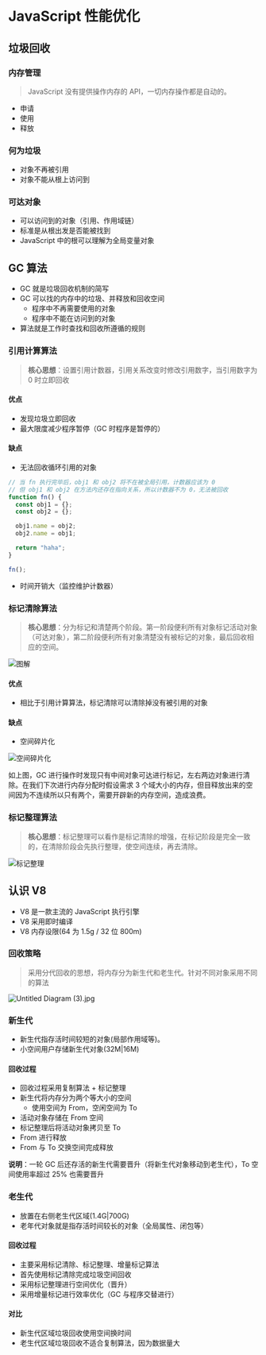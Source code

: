 # JavaScript 性能优化

## 垃圾回收

### 内存管理

> JavaScript 没有提供操作内存的 API，一切内存操作都是自动的。

- 申请
- 使用
- 释放

### 何为垃圾

- 对象不再被引用
- 对象不能从根上访问到

### 可达对象

- 可以访问到的对象（引用、作用域链）
- 标准是从根出发是否能被找到
- JavaScript 中的根可以理解为全局变量对象

## GC 算法

- GC 就是垃圾回收机制的简写
- GC 可以找的内存中的垃圾、并释放和回收空间
  - 程序中不再需要使用的对象
  - 程序中不能在访问到的对象
- 算法就是工作时查找和回收所遵循的规则

### 引用计算算法

> **核心思想**：设置引用计数器，引用关系改变时修改引用数字，当引用数字为 0 时立即回收

#### 优点

- 发现垃圾立即回收
- 最大限度减少程序暂停（GC 时程序是暂停的）

#### 缺点

- 无法回收循环引用的对象

```js
// 当 fn 执行完毕后，obj1 和 obj2 将不在被全局引用，计数器应该为 0
// 但 obj1 和 obj2 在方法内还存在指向关系，所以计数器不为 0，无法被回收
function fn() {
  const obj1 = {};
  const obj2 = {};

  obj1.name = obj2;
  obj2.name = obj1;

  return "haha";
}

fn();
```

- 时间开销大（监控维护计数器）

### 标记清除算法

> **核心思想**：分为标记和清楚两个阶段。第一阶段便利所有对象标记活动对象（可达对象），第二阶段便利所有对象清楚没有被标记的对象，最后回收相应的空间。

![图解](https://upload-images.jianshu.io/upload_images/6010417-8d2812784a889cde.png?imageMogr2/auto-orient/strip%7CimageView2/2/w/1240)

#### 优点

- 相比于引用计算算法，标记清除可以清除掉没有被引用的对象

#### 缺点

- 空间碎片化

![空间碎片化](https://upload-images.jianshu.io/upload_images/6010417-00ee703f7da8f8c1.jpg?imageMogr2/auto-orient/strip%7CimageView2/2/w/1240)

如上图，GC 进行操作时发现只有中间对象可达进行标记，左右两边对象进行清除。在我们下次进行内存分配时假设需求 3 个域大小的内存，但目释放出来的空间因为不连续所以只有两个，需要开辟新的内存空间，造成浪费。

### 标记整理算法

> **核心思想**：标记整理可以看作是标记清除的增强，在标记阶段是完全一致的，在清除阶段会先执行整理，使空间连续，再去清除。

![标记整理](https://upload-images.jianshu.io/upload_images/6010417-106015c3f724789f.jpg?imageMogr2/auto-orient/strip%7CimageView2/2/w/1240)

## 认识 V8

- V8 是一款主流的 JavaScript 执行引擎
- V8 采用即时编译
- V8 内存设限(64 为 1.5g / 32 位 800m)

### 回收策略

> 采用分代回收的思想，将内存分为新生代和老生代。针对不同对象采用不同的算法

![Untitled Diagram (3).jpg](https://upload-images.jianshu.io/upload_images/6010417-1a1a495de237b912.jpg?imageMogr2/auto-orient/strip%7CimageView2/2/w/1240)

### 新生代

- 新生代指存活时间较短的对象(局部作用域等)。
- 小空间用户存储新生代对象(32M|16M)

#### 回收过程

- 回收过程采用复制算法 + 标记整理
- 新生代将内存分为两个等大小的空间
  - 使用空间为 From，空闲空间为 To
- 活动对象存储在 From 空间
- 标记整理后将活动对象拷贝至 To
- From 进行释放
- From 与 To 交换空间完成释放

**说明**：一轮 GC 后还存活的新生代需要晋升（将新生代对象移动到老生代），To 空间使用率超过 25% 也需要晋升

### 老生代

- 放置在右侧老生代区域(1.4G|700G)
- 老年代对象就是指存活时间较长的对象（全局属性、闭包等）

#### 回收过程

- 主要采用标记清除、标记整理、增量标记算法
- 首先使用标记清除完成垃圾空间回收
- 采用标记整理进行空间优化（晋升）
- 采用增量标记进行效率优化（GC 与程序交替进行）

#### 对比

- 新生代区域垃圾回收使用空间换时间
- 老生代区域垃圾回收不适合复制算法，因为数据量大
